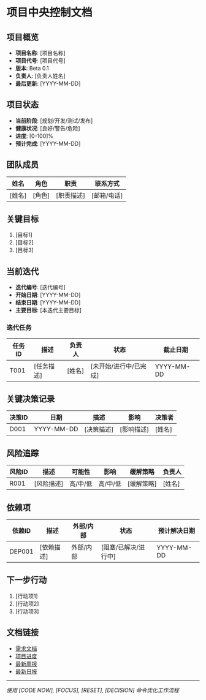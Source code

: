 # 项目中央控制文档

## 项目概览
- **项目名称**: [项目名称]
- **项目代号**: [项目代号]
- **版本**: Beta 0.1
- **负责人**: [负责人姓名]
- **最后更新**: [YYYY-MM-DD]

## 项目状态
- **当前阶段**: [规划/开发/测试/发布]
- **健康状况**: [良好/警告/危险]
- **进度**: [0-100]%
- **预计完成**: [YYYY-MM-DD]

## 团队成员
| 姓名 | 角色 | 职责 | 联系方式 |
|-----|------|------|---------|
| [姓名] | [角色] | [职责描述] | [邮箱/电话] |

## 关键目标
1. [目标1]
2. [目标2]
3. [目标3]

## 当前迭代
- **迭代编号**: [迭代编号]
- **开始日期**: [YYYY-MM-DD]
- **结束日期**: [YYYY-MM-DD]
- **主要目标**: [本迭代主要目标]

### 迭代任务
| 任务ID | 描述 | 负责人 | 状态 | 截止日期 |
|-------|------|-------|------|---------|
| T001 | [任务描述] | [姓名] | [未开始/进行中/已完成] | YYYY-MM-DD |

## 关键决策记录
| 决策ID | 日期 | 描述 | 影响 | 决策者 |
|-------|------|------|------|-------|
| D001 | YYYY-MM-DD | [决策描述] | [影响描述] | [姓名] |

## 风险追踪
| 风险ID | 描述 | 可能性 | 影响 | 缓解策略 | 负责人 |
|-------|------|-------|------|---------|-------|
| R001 | [风险描述] | 高/中/低 | 高/中/低 | [缓解策略] | [姓名] |

## 依赖项
| 依赖ID | 描述 | 外部/内部 | 状态 | 预计解决日期 |
|-------|------|----------|------|------------|
| DEP001 | [依赖描述] | 外部/内部 | [阻塞/已解决/进行中] | YYYY-MM-DD |

## 下一步行动
1. [行动项1]
2. [行动项2]
3. [行动项3]

## 文档链接
- [需求文档](../control/REQUIREMENTS.md)
- [项目进度](../../PROJECT_PROGRESS.md)
- [最新周报](../actuals/reports/weekly/最新周报链接)
- [最新日报](../actuals/reports/daily/最新日报链接)

---
*使用 [CODE NOW], [FOCUS], [RESET], [DECISION] 命令优化工作流程* 